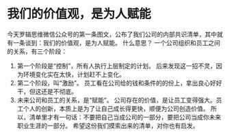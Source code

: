 # 我们的价值观，是为人赋能

今天罗辑思维微信公众号的第一条图文，公布了我们公司的内部共识清单，其中就有一条谈到：我们的价值观，是为人赋能。
什么意思？
一个公司组织和员工之间的关系，有三个阶段：
1. 第一个阶段是“控制”，所有人执行上层制定的计划。
后来发现这一招不灵，因为环境变化实在太快，计划赶不上变化。
2. 第二个阶段，叫“激励”。
员工看在公司给的钱和条件的的份上，拿出良心好好干，但这还是不彻底。
3. 未来公司和员工的关系，是“赋能”。
公司存在的价值，是让员工变得强大。员工个人的创新，本质上是为了让自己成长得更快，顺便为公司创造价值。
所以，清单里才有一句话：不要把自己当成公司的一部分，要把公司当成你未来职业生涯的一部分。
希望这份我们摸索出来的清单，对你也有启发。
